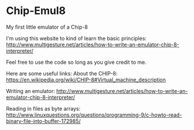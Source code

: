 # Chip-Emul8
My first little emulator of a Chip-8

I'm using this website to kind of learn the basic principles: http://www.multigesture.net/articles/how-to-write-an-emulator-chip-8-interpreter/

Feel free to use the code so long as you give credit to me.

Here are some useful links:
About the CHIP-8: https://en.wikipedia.org/wiki/CHIP-8#Virtual_machine_description

Writing an emulator: http://www.multigesture.net/articles/how-to-write-an-emulator-chip-8-interpreter/

Reading in files as byte arrays: http://www.linuxquestions.org/questions/programming-9/c-howto-read-binary-file-into-buffer-172985/

